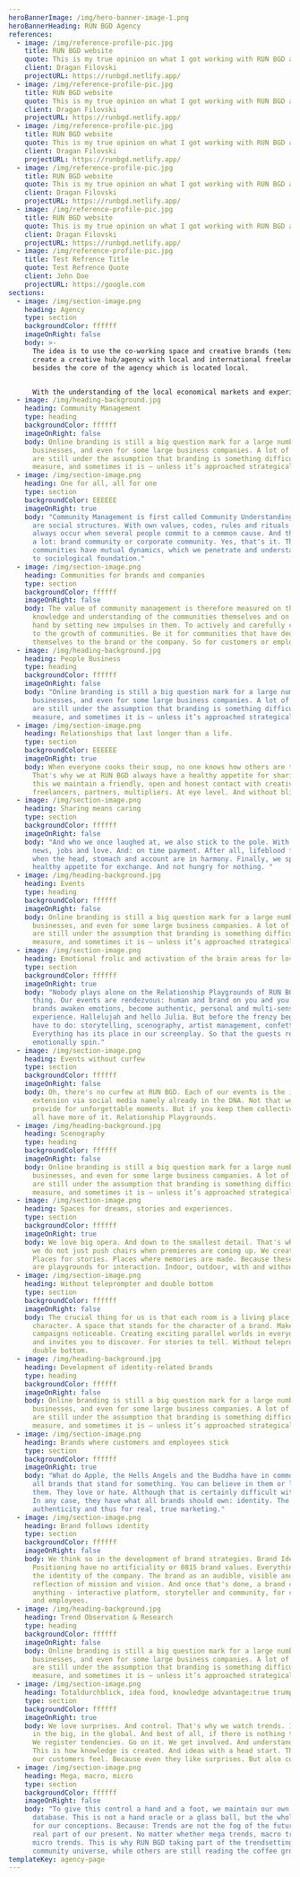 ```yaml
---
heroBannerImage: /img/hero-banner-image-1.png
heroBannerHeading: RUN BGD Agency
references:
  - image: /img/reference-profile-pic.jpg
    title: RUN BGD website
    quote: This is my true opinion on what I got working with RUN BGD agency.
    client: Dragan Filovski
    projectURL: https://runbgd.netlify.app/
  - image: /img/reference-profile-pic.jpg
    title: RUN BGD website
    quote: This is my true opinion on what I got working with RUN BGD agency.
    client: Dragan Filovski
    projectURL: https://runbgd.netlify.app/
  - image: /img/reference-profile-pic.jpg
    title: RUN BGD website
    quote: This is my true opinion on what I got working with RUN BGD agency.
    client: Dragan Filovski
    projectURL: https://runbgd.netlify.app/
  - image: /img/reference-profile-pic.jpg
    title: RUN BGD website
    quote: This is my true opinion on what I got working with RUN BGD agency.
    client: Dragan Filovski
    projectURL: https://runbgd.netlify.app/
  - image: /img/reference-profile-pic.jpg
    title: RUN BGD website
    quote: This is my true opinion on what I got working with RUN BGD agency.
    client: Dragan Filovski
    projectURL: https://runbgd.netlify.app/
  - image: /img/reference-profile-pic.jpg
    title: Test Refrence Title
    quote: Test Refrence Quote
    client: John Doe
    projectURL: https://google.com
sections:
  - image: /img/section-image.png
    heading: Agency
    type: section
    backgroundColor: ffffff
    imageOnRight: false
    body: >-
      The idea is to use the co-working space and creative brands (tenants) to
      create a creative hub/agency with local and international freelancers
      besides the core of the agency which is located local.


      With the understanding of the local economical markets and experience as well deep and bright international network we can offer companies willing to invest in Belgrade and Serbia the knowledge and analysis to either the Serbian market.
  - image: /img/heading-background.jpg
    heading: Community Management
    type: heading
    backgroundColor: ffffff
    imageOnRight: false
    body: Online branding is still a big question mark for a large number of small
      businesses, and even for some large business companies. A lot of companies
      are still under the assumption that branding is something difficult to
      measure, and sometimes it is – unless it’s approached strategically.
  - image: /img/section-image.png
    heading: One for all, all for one
    type: section
    backgroundColor: EEEEEE
    imageOnRight: true
    body: "Community Management is first called Community Understanding. Communities
      are social structures. With own values, codes, rules and rituals. They
      always occur when several people commit to a common cause. And that can be
      a lot: brand community or corporate community. Yes, that's it. These
      communities have mutual dynamics, which we penetrate and understand thanks
      to sociological foundation."
  - image: /img/section-image.png
    heading: Communities for brands and companies
    type: section
    backgroundColor: ffffff
    imageOnRight: false
    body: The value of community management is therefore measured on the one hand by
      knowledge and understanding of the communities themselves and on the other
      hand by setting new impulses in them. To actively and carefully contribute
      to the growth of communities. Be it for communities that have dedicated
      themselves to the brand or the company. So for customers or employees.
  - image: /img/heading-background.jpg
    heading: People Business
    type: heading
    backgroundColor: ffffff
    imageOnRight: false
    body: "Online branding is still a big question mark for a large number of small
      businesses, and even for some large business companies. A lot of companies
      are still under the assumption that branding is something difficult to
      measure, and sometimes it is – unless it’s approached strategically.  "
  - image: /img/section-image.png
    heading: Relationships that last longer than a life.
    type: section
    backgroundColor: EEEEEE
    imageOnRight: true
    body: When everyone cooks their soup, no one knows how others are tasting.
      That's why we at RUN BGD always have a healthy appetite for sharing. For
      this we maintain a friendly, open and honest contact with creative people,
      freelancers, partners, multipliers. At eye level. And without blinders.
  - image: /img/section-image.png
    heading: Sharing means caring
    type: section
    backgroundColor: ffffff
    imageOnRight: false
    body: "And who we once laughed at, we also stick to the pole. With content,
      news, jobs and love. And: on time payment. After all, lifeblood flows best
      when the head, stomach and account are in harmony. Finally, we spoke of
      healthy appetite for exchange. And not hungry for nothing. "
  - image: /img/heading-background.jpg
    heading: Events
    type: heading
    backgroundColor: ffffff
    imageOnRight: false
    body: Online branding is still a big question mark for a large number of small
      businesses, and even for some large business companies. A lot of companies
      are still under the assumption that branding is something difficult to
      measure, and sometimes it is – unless it’s approached strategically.
  - image: /img/section-image.png
    heading: Emotional frolic and activation of the brain areas for love
    type: section
    backgroundColor: ffffff
    imageOnRight: true
    body: "Nobody plays alone on the Relationship Playgrounds of RUN BGD. Clear
      thing. Our events are rendezvous: human and brand on you and you. Here,
      brands awaken emotions, become authentic, personal and multi-sensory
      experience. Hallelujah and hello Julia. But before the frenzy begins we
      have to do: storytelling, scenography, artist management, confetti cannon.
      Everything has its place in our screenplay. So that the guests really
      emotionally spin."
  - image: /img/section-image.png
    heading: Events without curfew
    type: section
    backgroundColor: ffffff
    imageOnRight: false
    body: Oh, there's no curfew at RUN BGD. Each of our events is the interactive
      extension via social media namely already in the DNA. Not that we can not
      provide for unforgettable moments. But if you keep them collectively, they
      all have more of it. Relationship Playgrounds.
  - image: /img/heading-background.jpg
    heading: Scenography
    type: heading
    backgroundColor: ffffff
    imageOnRight: false
    body: Online branding is still a big question mark for a large number of small
      businesses, and even for some large business companies. A lot of companies
      are still under the assumption that branding is something difficult to
      measure, and sometimes it is – unless it’s approached strategically.
  - image: /img/section-image.png
    heading: Spaces for dreams, stories and experiences.
    type: section
    backgroundColor: ffffff
    imageOnRight: true
    body: We love big opera. And down to the smallest detail. That's why at RUN BGD
      we do not just push chairs when premieres are coming up. We create spaces.
      Places for stories. Places where memories are made. Because these spaces
      are playgrounds for interaction. Indoor, outdoor, with and without door.
  - image: /img/section-image.png
    heading: Without teleprompter and double bottom
    type: section
    backgroundColor: ffffff
    imageOnRight: false
    body: The crucial thing for us is that each room is a living place with
      character. A space that stands for the character of a brand. Makes
      campaigns noticeable. Creating exciting parallel worlds in everyday life
      and invites you to discover. For stories to tell. Without teleprompter and
      double bottom.
  - image: /img/heading-background.jpg
    heading: Development of identity-related brands
    type: heading
    backgroundColor: ffffff
    imageOnRight: false
    body: Online branding is still a big question mark for a large number of small
      businesses, and even for some large business companies. A lot of companies
      are still under the assumption that branding is something difficult to
      measure, and sometimes it is – unless it’s approached strategically.
  - image: /img/section-image.png
    heading: Brands where customers and employees stick
    type: section
    backgroundColor: ffffff
    imageOnRight: true
    body: "What do Apple, the Hells Angels and the Buddha have in common? They are
      all brands that stand for something. You can believe in them or leave
      them. They love or hate. Although that is certainly difficult with Buddha.
      In any case, they have what all brands should own: identity. The basis for
      authenticity and thus for real, true marketing."
  - image: /img/section-image.png
    heading: Brand follows identity
    type: section
    backgroundColor: ffffff
    imageOnRight: false
    body: We think so in the development of brand strategies. Brand Identity and
      Positioning have no artificiality or 0815 brand values. Everything follows
      the identity of the company. The brand as an audible, visible and tangible
      reflection of mission and vision. And once that's done, a brand can be
      anything - interactive platform, storyteller and community, for customers
      and employees.
  - image: /img/heading-background.jpg
    heading: Trend Observation & Research
    type: heading
    backgroundColor: ffffff
    imageOnRight: false
    body: Online branding is still a big question mark for a large number of small
      businesses, and even for some large business companies. A lot of companies
      are still under the assumption that branding is something difficult to
      measure, and sometimes it is – unless it’s approached strategically.
  - image: /img/section-image.png
    heading: Totaldurchblick, idea food, knowledge advantage:true trumps
    type: section
    backgroundColor: ffffff
    imageOnRight: true
    body: We love surprises. And control. That's why we watch trends. In the small,
      in the big, in the global. And best of all, if there is nothing to watch.
      We register tendencies. Go on it. We get involved. And understand by that.
      This is how knowledge is created. And ideas with a head start. That's what
      our customers feel. Because even they like surprises. But also control.
  - image: /img/section-image.png
    heading: Mega, macro, micro
    type: section
    backgroundColor: ffffff
    imageOnRight: false
    body: "To give this control a hand and a foot, we maintain our own trend
      database. This is not a hand oracle or a glass ball, but the whole food
      for our conceptions. Because: Trends are not the fog of the future, but
      real part of our present. No matter whether mega trends, macro trends or
      micro trends. This is why RUN BGD taking part of the trendsetting
      community universe, while others are still reading the coffee grounds."
templateKey: agency-page
---
```

